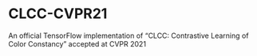 # CLCC-CVPR21
An official TensorFlow implementation of “CLCC: Contrastive Learning of Color Constancy” accepted at CVPR 2021
